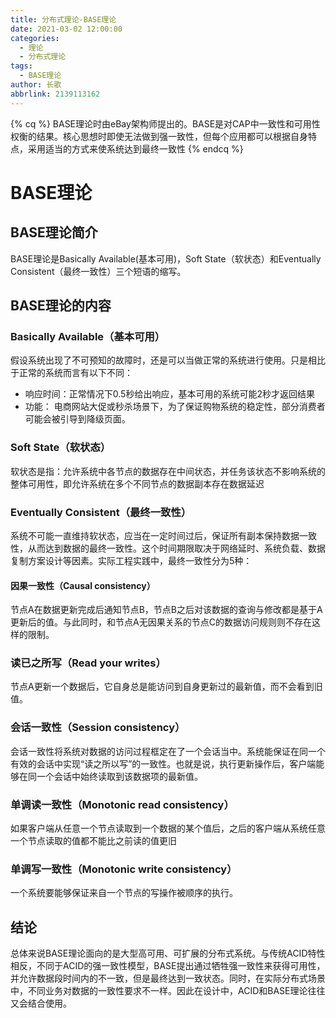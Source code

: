 ```yaml
---
title: 分布式理论-BASE理论
date: 2021-03-02 12:00:00
categories:
  - 理论
  - 分布式理论
tags:
  - BASE理论
author: 长歌
abbrlink: 2139113162
---
```


{% cq %}
BASE理论时由eBay架构师提出的。BASE是对CAP中一致性和可用性权衡的结果。核心思想时即使无法做到强一致性，但每个应用都可以根据自身特点，采用适当的方式来使系统达到最终一致性
{% endcq %}

<!-- more -->

# BASE理论

## BASE理论简介
BASE理论是Basically Available(基本可用)，Soft State（软状态）和Eventually Consistent（最终一致性）三个短语的缩写。

## BASE理论的内容


### Basically Available（基本可用）

假设系统出现了不可预知的故障时，还是可以当做正常的系统进行使用。只是相比于正常的系统而言有以下不同：
- 响应时间：正常情况下0.5秒给出响应，基本可用的系统可能2秒才返回结果
- 功能： 电商网站大促或秒杀场景下，为了保证购物系统的稳定性，部分消费者可能会被引导到降级页面。

### Soft State（软状态）
软状态是指：允许系统中各节点的数据存在中间状态，并任务该状态不影响系统的整体可用性，即允许系统在多个不同节点的数据副本存在数据延迟

### Eventually Consistent（最终一致性）
系统不可能一直维持软状态，应当在一定时间过后，保证所有副本保持数据一致性，从而达到数据的最终一致性。这个时间期限取决于网络延时、系统负载、数据复制方案设计等因素。实际工程实践中，最终一致性分为5种：

#### 因果一致性（Causal consistency）
节点A在数据更新完成后通知节点B，节点B之后对该数据的查询与修改都是基于A更新后的值。与此同时，和节点A无因果关系的节点C的数据访问规则则不存在这样的限制。

### 读已之所写（Read your writes）
节点A更新一个数据后，它自身总是能访问到自身更新过的最新值，而不会看到旧值。

### 会话一致性（Session consistency）
会话一致性将系统对数据的访问过程框定在了一个会话当中。系统能保证在同一个有效的会话中实现“读之所以写”的一致性。也就是说，执行更新操作后，客户端能够在同一个会话中始终读取到该数据项的最新值。

### 单调读一致性（Monotonic read consistency）
如果客户端从任意一个节点读取到一个数据的某个值后，之后的客户端从系统任意一个节点读取的值都不能比之前读的值更旧

### 单调写一致性（Monotonic write consistency）
一个系统要能够保证来自一个节点的写操作被顺序的执行。

## 结论
总体来说BASE理论面向的是大型高可用、可扩展的分布式系统。与传统ACID特性相反，不同于ACID的强一致性模型，BASE提出通过牺牲强一致性来获得可用性，并允许数据段时间内的不一致，但是最终达到一致状态。同时，在实际分布式场景中，不同业务对数据的一致性要求不一样。因此在设计中，ACID和BASE理论往往又会结合使用。

